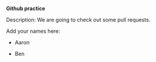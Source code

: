 **Github practice**

Description: 
We are going to check out some pull requests. 

Add your names here:

- Aaron

- Ben
